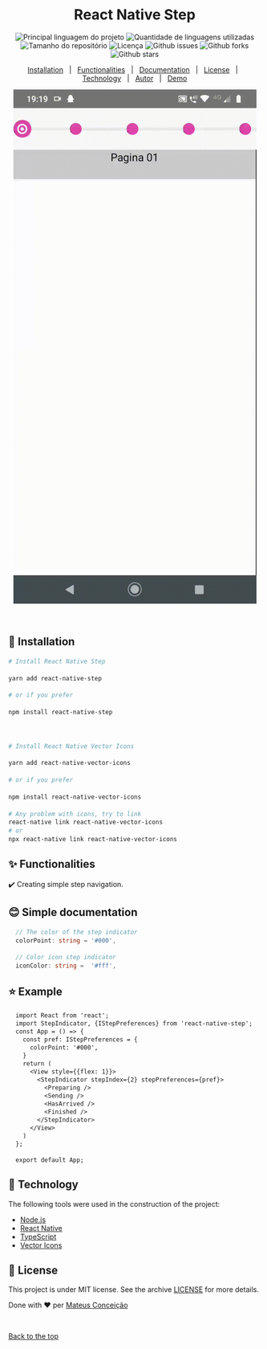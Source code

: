 <h1 align="center">React Native Step</h1>

<p align="center">
  <img alt="Principal linguagem do projeto" src="https://img.shields.io/github/languages/top/fera765/react-native-step?color=56BEB8">

  <img alt="Quantidade de linguagens utilizadas" src="https://img.shields.io/github/languages/count/fera765/react-native-step?color=56BEB8">

  <img alt="Tamanho do repositório" src="https://img.shields.io/github/repo-size/fera765/react-native-step?color=56BEB8">

  <img alt="Licença" src="https://img.shields.io/github/license/fera765/react-native-step?color=56BEB8">

  <img alt="Github issues" src="https://img.shields.io/github/issues/fera765/react-native-step?color=56BEB8" />

  <img alt="Github forks" src="https://img.shields.io/github/forks/fera765/react-native-step?color=56BEB8" />

  <img alt="Github stars" src="https://img.shields.io/github/stars/fera765/react-native-step?color=56BEB8" />
</p>

<!-- Status -->

<!-- <h4 align="center">
	🚧  React Native Step 🚀 Em construção...  🚧
</h4>

<hr> -->



<p align="center">
  <a href="#wrench-installation">Installation</a> &#xa0; | &#xa0;
  <a href="#sparkles-functionalities">Functionalities</a> &#xa0; | &#xa0;
  <a href="#blush-simple-documentation">Documentation</a> &#xa0; | &#xa0;
  <a href="#memo-license">License</a> &#xa0; | &#xa0;
  <a href="#rocket-technology">Technology</a> &#xa0; | &#xa0;
  <a href="https://github.com/fera765" target="_blank">Autor</a>
  &#xa0; | &#xa0;
  <a href="https://github.com/fera765/react-native-step/exemple" target="_blank">Demo</a>
</p>

<p align="center">
<img src="https://raw.githubusercontent.com/fera765/react-native-step/main/demo/exemplo.gif" />
</p>

<br>

## :wrench: Installation ##


```bash
# Install React Native Step

yarn add react-native-step

# or if you prefer

npm install react-native-step



# Install React Native Vector Icons

yarn add react-native-vector-icons

# or if you prefer

npm install react-native-vector-icons

# Any problem with icons, try to link
react-native link react-native-vector-icons
# or
npx react-native link react-native-vector-icons

```

## :sparkles: Functionalities ##

:heavy_check_mark: Creating simple step navigation.

## :blush: Simple documentation ##

```ts
  // The color of the step indicator
  colorPoint: string = '#000',

  // Color icon step indicator
  iconColor: string =  '#fff',

```

## :star: Example ##

```tsx
  import React from 'react';
  import StepIndicator, {IStepPreferences} from 'react-native-step';
  const App = () => {
    const pref: IStepPreferences = {
      colorPoint: '#000',
    }
    return (
      <View style={{flex: 1}}>
        <StepIndicator stepIndex={2} stepPreferences={pref}>
          <Preparing />
          <Sending />
          <HasArrived />
          <Finished />
        </StepIndicator>
      </View>
    )
  };

  export default App;
```

## :rocket: Technology ##

The following tools were used in the construction of the project:

- [Node.js](https://nodejs.org/en/)
- [React Native](https://reactnative.dev/)
- [TypeScript](https://www.typescriptlang.org/)
- [Vector Icons](https://www.npmjs.com/package/react-native-vector-icons/)

## :memo: License ##


This project is under MIT license. See the archive [LICENSE](LICENSE.md) for more details.


Done with :heart: per <a href="https://github.com/fera765" target="_blank">Mateus Conceição</a>

&#xa0;

<a href="#top">Back to the top
</a>
